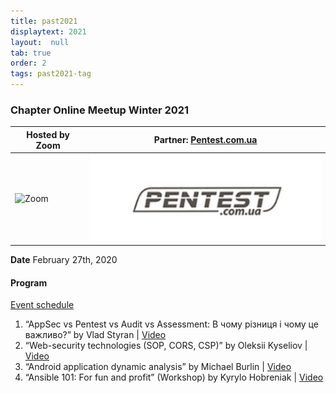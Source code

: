 ```yaml
---
title: past2021
displaytext: 2021
layout:  null
tab: true
order: 2
tags: past2021-tag
---
```


### Chapter Online Meetup Winter 2021

| Hosted by Zoom | Partner: [Pentest.com.ua](https://pentest.com.ua)    |
| -------------------------------------------------------- | ------------------------------------------------------------------- |
| ![Zoom](assets/images/partners/zoom.png "Zoom")                | ![Pentest.com.ua](assets/images/partners/pentestcomua.png "Pentest.com.ua") |

**Date** February 27th, 2020 


#### Program

[Event
schedule](https://cfp.owaspukraine.org/okw2021/)

1.  “AppSec vs Pentest vs Audit vs Assessment: В чому різниця і чому це важливо?” by Vlad Styran |
    [Video](https://www.youtube.com/watch?v=D86drFlxUzk&list=PLDLqQj8RuUFsCP3X3xE2WKj_s7gBzB97-&index=1&t=0s)
2.  “Web-security technologies (SOP, CORS, CSP)” by Oleksii Kyseliov |
    [Video](https://www.youtube.com/watch?v=u2tmLrwv-nc&list=PLDLqQj8RuUFsCP3X3xE2WKj_s7gBzB97-&index=2&t=0s)
3.  “Android application dynamic analysis” by Michael Burlin |
    [Video](https://www.youtube.com/watch?v=KrwQlgeZn7I&list=PLDLqQj8RuUFsCP3X3xE2WKj_s7gBzB97-&index=3&t=0s)
4.  “Ansible 101: For fun and profit” (Workshop) by Kyrylo Hobreniak |
    [Video](https://www.youtube.com/watch?v=40qYHIIo3JM&list=PLDLqQj8RuUFsCP3X3xE2WKj_s7gBzB97-&index=4&t=0s)